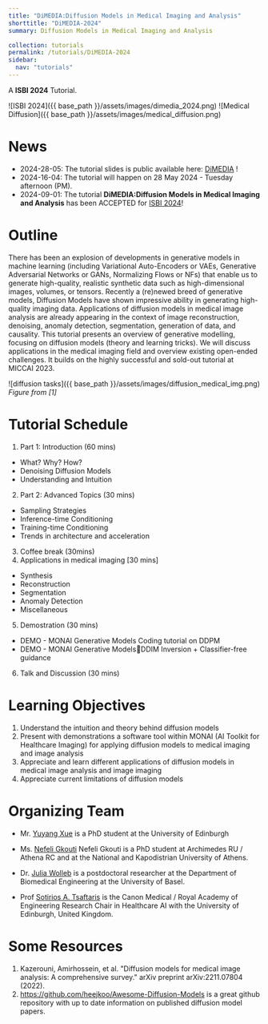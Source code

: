 ```yaml
---
title: "DiMEDIA:Diffusion Models in Medical Imaging and Analysis"
shorttitle: "DiMEDIA-2024"
summary: Diffusion Models in Medical Imaging and Analysis

collection: tutorials
permalink: /tutorials/DiMEDIA-2024
sidebar:
  nav: "tutorials"
---
```



A **ISBI 2024** Tutorial.

![ISBI 2024]({{ base_path }}/assets/images/dimedia_2024.png)
![Medical Diffusion]({{ base_path }}/assets/images/medical_diffusion.png)


# News 
- 2024-28-05: The tutorial slides is public available here: [DiMEDIA](https://drive.google.com/file/d/1JOap7m976yL9YG2oG_w2f7-g6FsygcKI/view?usp=drive_link) !
- 2024-16-04: The tutorial will happen on 28 May 2024 - Tuesday afternoon (PM).
- 2024-09-01: The tutorial **DiMEDIA:Diffusion Models in Medical Imaging and Analysis** has been ACCEPTED for [ISBI 2024](https://biomedicalimaging.org/2024/tutorials-final/)!

# Outline

There has been an explosion of developments in generative models in machine learning (including Variational Auto-Encoders or VAEs, Generative Adversarial Networks or GANs, Normalizing Flows or NFs) that enable us to generate high-quality, realistic synthetic data such as high-dimensional images, volumes, or tensors. Recently a (re)newed breed of generative models, Diffusion Models have shown impressive ability in generating high-quality imaging data. Applications of diffusion models in medical image analysis are already appearing in the context of image reconstruction, denoising, anomaly detection, segmentation, generation of data, and causality. This tutorial presents an overview of generative modelling, focusing on diffusion models (theory and learning tricks). We will discuss applications in the medical imaging field and overview existing open-ended challenges. It builds on the highly successful and sold-out tutorial at MICCAI 2023.
 
![diffusion tasks]({{ base_path }}/assets/images/diffusion_medical_img.png)
*Figure from [1]*

# Tutorial Schedule

1. Part 1: Introduction (60 mins)
  - What? Why? How?
  - Denoising Diffusion Models
  - Understanding and Intuition
2. Part 2: Advanced Topics (30 mins)
  - Sampling Strategies
  - Inference-time Conditioning
  - Training-time Conditioning
  - Trends in architecture and acceleration
3. Coffee break (30mins)
4. Applications in medical imaging [30 mins]
  - Synthesis
  - Reconstruction
  - Segmentation
  - Anomaly Detection
  - Miscellaneous
5. Demostration (30 mins)
  - DEMO - MONAI Generative Models Coding tutorial on DDPM
  - DEMO - MONAI Generative ModelsDDIM Inversion + Classifier-free guidance
6. Talk and Discussion (30 mins)

# Learning Objectives

1. Understand the intuition and theory behind diffusion models
2. Present with demonstrations a software tool within MONAI (AI Toolkit for Healthcare Imaging) for applying diffusion models to medical imaging and image analysis
3. Appreciate and learn different applications of diffusion models in medical image analysis and image imaging
4. Appreciate current limitations of diffusion models

# Organizing Team

- Mr. [Yuyang Xue](https://vios.science/team/yuyang) is a PhD student at the University of Edinburgh

- Ms. [Nefeli Gkouti](https://vios.science/team/nefeli) Nefeli Gkouti is a PhD student at Archimedes RU / Athena RC and at the National and Kapodistrian University of Athens.

- Dr. [Julia Wolleb](https://dbe.unibas.ch/en/persons/julia-wolleb/) is a postdoctoral researcher at the Department of Biomedical Engineering at the University of Basel.

- Prof [Sotirios A. Tsaftaris](https://vios.science/team/tsaftaris) is the Canon Medical / Royal Academy of Engineering Research Chair in Healthcare AI with the University of Edinburgh, United Kingdom.

# Some Resources

1. Kazerouni, Amirhossein, et al. "Diffusion models for medical image analysis: A comprehensive survey." arXiv preprint arXiv:2211.07804 (2022).
2. https://github.com/heejkoo/Awesome-Diffusion-Models is a great github repository with up to date information on published diffusion model papers.


<!---
# Accompanying Material {#material}

 Sotos recently gave a [keynote at MICAD 2022](https://www.micad.org/pages/keynote.html) on Diffusion Models in Medical Imaging and Analysis. Hype or Hope?

| [![YouTube]({{ base_path }}/assets/images/youtube_logo.png)](https://www.youtube.com/watch?v=WA7hn9cyRdo) | [![ppt_logo]({{ base_path }}/assets/images/ppt_logo.png)]({{ base_path }}/assets/pdfs/20221101_Sotos_Micad_diffusionHope.pdf)

- The video is available on the MICAD YouTube channel, find it [here](https://www.youtube.com/watch?v=WA7hn9cyRdo);
- The tutorial's slide deck in pdf is also available [here]({{ base_path }}/assets/pdfs/20221101_Sotos_Micad_diffusionHope.pdf).
-->
